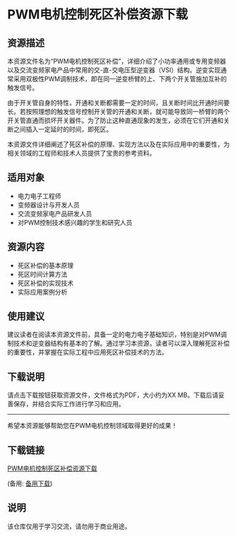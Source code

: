 # PWM电机控制死区补偿资源下载

## 资源描述

本资源文件名为“PWM电机控制死区补偿”，详细介绍了小功率通用或专用变频器以及交流变频家电产品中常用的交-直-交电压型逆变器（VSI）结构。逆变实现通常采用双极性PWM调制技术，即在同一逆变桥臂的上、下两个开关管施加互补的触发信号。

由于开关管自身的特性，开通和关断都需要一定的时间，且关断时间比开通时间要长。若按照理想的触发信号控制开关管的开通和关断，就可能导致同一桥臂的两个开关管直通而损坏开关器件。为了防止这种直通现象的发生，必须在它们开通和关断之间插入一定延时的时间，即死区。

本资源文件详细阐述了死区补偿的原理、实现方法以及在实际应用中的重要性，为相关领域的工程师和技术人员提供了宝贵的参考资料。

## 适用对象

- 电力电子工程师
- 变频器设计与开发人员
- 交流变频家电产品研发人员
- 对PWM控制技术感兴趣的学生和研究人员

## 资源内容

- 死区补偿的基本原理
- 死区时间计算方法
- 死区补偿的实现技术
- 实际应用案例分析

## 使用建议

建议读者在阅读本资源文件前，具备一定的电力电子基础知识，特别是对PWM调制技术和逆变器结构有基本的了解。通过学习本资源，读者可以深入理解死区补偿的重要性，并掌握在实际工程中应用死区补偿技术的方法。

## 下载说明

请点击下载按钮获取资源文件，文件格式为PDF，大小约为XX MB。下载后请妥善保存，并结合实际工作进行学习和应用。

---

希望本资源能够帮助您在PWM电机控制领域取得更好的成果！

## 下载链接
[PWM电机控制死区补偿资源下载](https://pan.quark.cn/s/5bf86dec2fdf) 

(备用: [备用下载](https://pan.baidu.com/s/1CLZI1ECUekdDGYmLRm2JgA?pwd=1234))

## 说明

该仓库仅用于学习交流，请勿用于商业用途。
